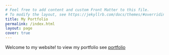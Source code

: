 ```yaml
---
# Feel free to add content and custom Front Matter to this file.
# To modify the layout, see https://jekyllrb.com/docs/themes/#overriding-theme-defaults
title: My Portfolio
permalink: /index.html
layout: page
cover: true
---
```


Welcome to my website! to view my portfolio see [portfolio](JoshuaLowe/portfolio/)
